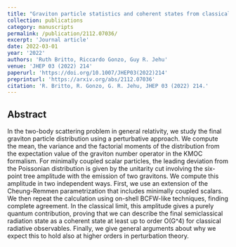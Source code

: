 ```yaml
---
title: "Graviton particle statistics and coherent states from classical scattering amplitudes"
collection: publications
category: manuscripts
permalink: /publication/2112.07036/
excerpt: 'Journal article'
date: 2022-03-01
year: '2022'
authors: 'Ruth Britto, Riccardo Gonzo, Guy R. Jehu'
venue: 'JHEP 03 (2022) 214'
paperurl: 'https://doi.org/10.1007/JHEP03(2022)214'
preprinturl: 'https://arxiv.org/abs/2112.07036'
citation: 'R. Britto, R. Gonzo, G. R. Jehu, JHEP 03 (2022) 214.'
---
```


## Abstract
In the two-body scattering problem in general relativity, we study the final graviton particle distribution using a perturbative approach. We compute the mean, the variance and the factorial moments of the distribution from the expectation value of the graviton number operator in the KMOC formalism. For minimally coupled scalar particles, the leading deviation from the Poissonian distribution is given by the unitarity cut involving the six-point tree amplitude with the emission of two gravitons. We compute this amplitude in two independent ways. First, we use an extension of the Cheung-Remmen parametrization that includes minimally coupled scalars. We then repeat the calculation using on-shell BCFW-like techniques, finding complete agreement. In the classical limit, this amplitude gives a purely quantum contribution, proving that we can describe the final semiclassical radiation state as a coherent state at least up to order O(G^4) for classical radiative observables. Finally, we give general arguments about why we expect this to hold also at higher orders in perturbation theory. 
